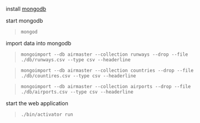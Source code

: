 
install [mongodb](https://docs.mongodb.com/manual/installation/)

start mongodb 

> `mongod`

import data into mongodb

> `mongoimport --db airmaster --collection runways --drop --file ./db/runways.csv --type csv --headerline`

> `mongoimport --db airmaster --collection countries --drop --file ./db/countires.csv --type csv --headerline`

> `mongoimport --db airmaster --collection airports --drop --file ./db/airports.csv --type csv --headerline`


start the web application 

> `./bin/activator run`